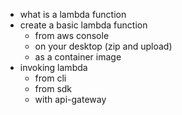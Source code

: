 
- what is a lambda function 
- create a basic lambda function 
    - from aws console 
    - on your desktop (zip and upload) 
    - as a container image 
- invoking lambda 
     - from cli
     - from sdk 
     - with api-gateway 
